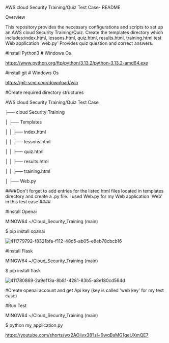 AWS cloud Security Training/Quiz Test Case- README

Overview

This repository provides the necessary configurations and scripts to set up an AWS cloud Security Training/Quiz. Create the templates directory which includes:index.html, lessons.html, quiz.html, results.html, training.html test Web application 'web.py' Provides quiz question and correct answers.

#Install Python3 # Windows Os

https://www.python.org/ftp/python/3.13.2/python-3.13.2-amd64.exe

#install git # Windows Os

https://git-scm.com/download/win

#Create required directory structures

AWS cloud Security Training/Quiz Test Case

├── cloud Security Training

│ ├── Templates

│ │ ├── index.html

│ │ ├── lessons.html

│ │ ├── quiz.html

│ │ ├── results.html

│ │ ├── training.html

│ ├── Web.py

####Don't forget to add entries for the listed html files located in templates directory and create a .py file. i used Web.py for my Web application 'Web' in this test case ####

#Install Openai

MINGW64 ~/Cloud_Security_Training (main)

$ pip install opanai

![411779792-f8321bfa-f112-48d5-ab05-e8eb78cbcb16](https://github.com/user-attachments/assets/a2c88e75-2776-4584-8d2b-fce69c50f976)

#Install Flask

MINGW64 ~/Cloud_Security_Training (main)

$ pip install flask

![411780869-2a9ef13a-8b81-4281-83b5-a8e180cd564d](https://github.com/user-attachments/assets/bd0202d5-d3b2-491a-b65b-7fc0c024b6ea)


#Create openai account and get Api key (key is called 'web key' for my test case)

#Run Test

MINGW64 ~/Cloud_Security_Training (main)

$ python my_application.py

https://youtube.com/shorts/wx2AOijvx38?si=9wqBsMG1geUXmQE7

